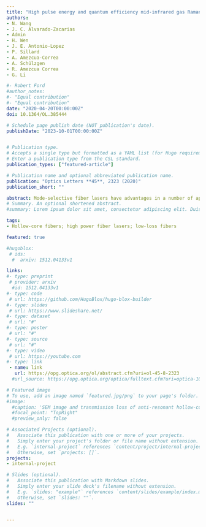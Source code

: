 ```yaml
---
title: "High pulse energy and quantum efficiency mid-infrared gas Raman fiber laser targeting CO2 absorption at 4.2 µm"
authors:
- N. Wang
- J. C. Alvarado-Zacarias
- Admin
- H. Wen
- J. E. Antonio-Lopez
- P. Sillard
- A. Amezcua-Correa
- A. Schülzgen
- R. Amezcua Correa
- G. Li

#- Robert Ford
#author_notes:
#- "Equal contribution"
#- "Equal contribution"
date: "2020-04-20T00:00:00Z"
doi: 10.1364/OL.385444

# Schedule page publish date (NOT publication's date).
publishDate: "2023-10-01T00:00:00Z"


# Publication type.
# Accepts a single type but formatted as a YAML list (for Hugo requirements).
# Enter a publication type from the CSL standard.
publication_types: ["featured-article"]

# Publication name and optional abbreviated publication name.
publication: "Optics Letters **45**, 2323 (2020)"
publication_short: ""

abstract: Mode-selective fiber lasers have advantages in a number of applications. Here we propose and experimentally demonstrate a transverse mode-selective few-mode Brillouin fiber laser using the mode-selective photonic lantern. We generated the lowest three orders of linearly polarized (LP) modes based on both intramodal and intermodal stimulated Brillouin scattering (SBS). Their slope efficiencies, optical spectra, mode profiles, and linewidths were measured.
# Summary. An optional shortened abstract.
#summary: Lorem ipsum dolor sit amet, consectetur adipiscing elit. Duis posuere tellus ac convallis placerat. Proin tincidunt magna sed ex sollicitudin condimentum.

tags:
- Hollow-core fibers; high power fiber lasers; low-loss fibers

featured: true

#hugoblox:
 # ids:
  #  arxiv: 1512.04133v1

links:
#- type: preprint
 # provider: arxiv
  #id: 1512.04133v1
#- type: code
 # url: https://github.com/HugoBlox/hugo-blox-builder
#- type: slides
 # url: https://www.slideshare.net/
#- type: dataset
 # url: "#"
#- type: poster
 # url: "#"
#- type: source
 # url: "#"
#- type: video
 # url: https://youtube.com
#- type: link
 - name: link
   url: https://opg.optica.org/ol/abstract.cfm?uri=ol-45-8-2323
  #url_source: https://opg.optica.org/optica/fulltext.cfm?uri=optica-10-10-1253

# Featured image
# To use, add an image named `featured.jpg/png` to your page's folder. 
#image:
  #caption: 'SEM image and transmission loss of anti-resonant hollow-core fiber'
  #focal_point: "TopRight"
  #preview_only: false

# Associated Projects (optional).
#   Associate this publication with one or more of your projects.
#   Simply enter your project's folder or file name without extension.
#   E.g. `internal-project` references `content/project/internal-project/index.md`.
#   Otherwise, set `projects: []`.
projects:
- internal-project

# Slides (optional).
#   Associate this publication with Markdown slides.
#   Simply enter your slide deck's filename without extension.
#   E.g. `slides: "example"` references `content/slides/example/index.md`.
#   Otherwise, set `slides: ""`.
slides: ""


---
```

